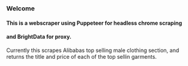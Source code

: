 ### Welcome 

#### This is a webscraper using Puppeteer for headless chrome scraping
#### and BrightData for proxy. 

Currently this scrapes Alibabas top selling male clothing section, and returns the title and price of each of the top sellin garments.
